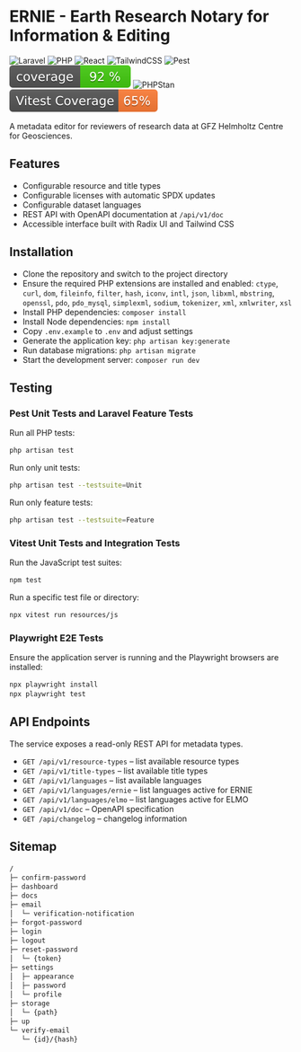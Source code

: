 # ERNIE - Earth Research Notary for Information & Editing

![Laravel](https://img.shields.io/badge/Laravel-12-FF2D20?logo=laravel&logoColor=white)
![PHP](https://img.shields.io/badge/PHP-8-777BB4?logo=php&logoColor=white)
![React](https://img.shields.io/badge/React-19-61DAFB?logo=react&logoColor=white)
![TailwindCSS](https://img.shields.io/badge/TailwindCSS-4-06B6D4?logo=tailwindcss&logoColor=white)
![Pest](https://img.shields.io/badge/Pest-3-F24C6A?logo=pestphp&logoColor=white)
![Pest Coverage](https://github.com/McNamara84/ernie/blob/image-data/coverage.svg?raw=true)
![PHPStan](https://img.shields.io/badge/PHPStan-Level%208-brightgreen?style=for-the-badge&logo=php)
![Vitest Coverage](https://github.com/McNamara84/ernie/blob/image-data/vitest-coverage.svg?raw=true)

A metadata editor for reviewers of research data at GFZ Helmholtz Centre for Geosciences.

## Features

- Configurable resource and title types
- Configurable licenses with automatic SPDX updates
- Configurable dataset languages
- REST API with OpenAPI documentation at `/api/v1/doc`
- Accessible interface built with Radix UI and Tailwind CSS

## Installation

- Clone the repository and switch to the project directory
- Ensure the required PHP extensions are installed and enabled:
  `ctype`, `curl`, `dom`, `fileinfo`, `filter`, `hash`, `iconv`, `intl`, `json`,
  `libxml`, `mbstring`, `openssl`, `pdo`, `pdo_mysql`, `simplexml`,
  `sodium`, `tokenizer`, `xml`, `xmlwriter`, `xsl`
- Install PHP dependencies: `composer install`
- Install Node dependencies: `npm install`
- Copy `.env.example` to `.env` and adjust settings
- Generate the application key: `php artisan key:generate`
- Run database migrations: `php artisan migrate`
- Start the development server: `composer run dev`

## Testing

### Pest Unit Tests and Laravel Feature Tests

Run all PHP tests:

```bash
php artisan test
```

Run only unit tests:

```bash
php artisan test --testsuite=Unit
```

Run only feature tests:

```bash
php artisan test --testsuite=Feature
```

### Vitest Unit Tests and Integration Tests

Run the JavaScript test suites:

```bash
npm test
```

Run a specific test file or directory:

```bash
npx vitest run resources/js
```

### Playwright E2E Tests

Ensure the application server is running and the Playwright browsers are installed:

```bash
npx playwright install
npx playwright test
```

## API Endpoints

The service exposes a read-only REST API for metadata types.

- `GET /api/v1/resource-types` – list available resource types
- `GET /api/v1/title-types` – list available title types
- `GET /api/v1/languages` – list available languages
- `GET /api/v1/languages/ernie` – list languages active for ERNIE
- `GET /api/v1/languages/elmo` – list languages active for ELMO
- `GET /api/v1/doc` – OpenAPI specification
- `GET /api/changelog` – changelog information

## Sitemap

```
/
├─ confirm-password
├─ dashboard
├─ docs
├─ email
│  └─ verification-notification
├─ forgot-password
├─ login
├─ logout
├─ reset-password
│  └─ {token}
├─ settings
│  ├─ appearance
│  ├─ password
│  └─ profile
├─ storage
│  └─ {path}
├─ up
└─ verify-email
   └─ {id}/{hash}
```

